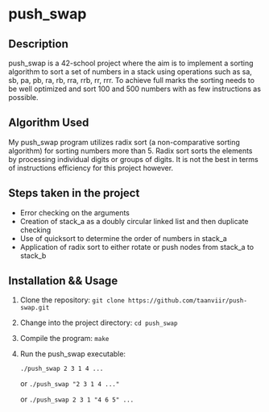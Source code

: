 # push_swap

## Description

push_swap is a 42-school project where the aim is to implement a sorting algorithm to sort a set of numbers in a stack using operations such as sa, sb, pa, pb, ra, rb, rra, rrb, rr, rrr.
To achieve full marks the sorting needs to be well optimized and sort 100 and 500 numbers with as few instructions as possible.

## Algorithm Used

My push_swap program utilizes radix sort (a non-comparative sorting algorithm) for sorting numbers more than 5. Radix sort sorts the elements by processing individual digits or groups of digits. It is not the best in terms of instructions efficiency for this project however.

## Steps taken in the project

- Error checking on the arguments
- Creation of stack_a as a doubly circular linked list and then duplicate checking
- Use of quicksort to determine the order of numbers in stack_a
- Application of radix sort to either rotate or push nodes from stack_a to stack_b

## Installation && Usage

1. Clone the repository: 
`git clone https://github.com/taanviir/push-swap.git`

2. Change into the project directory: 
`cd push_swap`

3. Compile the program: 
`make`

4. Run the push_swap executable:

   `./push_swap 2 3 1 4 ...` 

   or `./push_swap "2 3 1 4 ..."` 

   or `./push_swap 2 3 1 "4 6 5" ...` 
